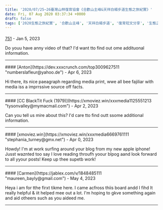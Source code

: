 ```yaml
---
title: '2020/07/25~26臺灣山林復育協會《合歡山主峰&天祥白楊步道生態之旅紀實》'
date: Fri, 07 Aug 2020 03:37:34 +0000
draft: false
tags: ['2020生態之旅紀實', '合歡山主峰', '天祥白楊步道', '復育短文分享', '生態之旅']
---
```



#### 
[751](https://jablex.com/tag/avidol "maureenclisby@freenet.de") - <time datetime="2023-01-20 19:18:21">Jan 5, 2023</time>

Do youu have anny video of that? I'd want tto find out ome addituonal information.
<hr />
#### 
[Anton](https://dev.xxxcrunch.com/top3009627511 "numberslafleur@yahoo.de") - <time datetime="2023-04-22 18:50:06">Apr 6, 2023</time>

Hi there, its nice paeagraph regarding media print, wwe all bee fajiliar with media iss a imprrssive source off facts.
<hr />
#### 
[CC BlackTit Fuck (1979)](https://xmoviez.win/xxxmedia1125551213 "tysonvalley@mymacmail.com") - <time datetime="2023-04-25 11:22:24">Apr 2, 2023</time>

Can you tell us mire about this? I'd care tto find outt ssome additional information.
<hr />
#### 
[xmoviez.win](https://xmoviez.win/xxxmedia6669761111 "stephania_turney@gmx.net") - <time datetime="2023-04-30 00:08:51">Apr 0, 2023</time>

Howdy! I'm at work surfing around your blog from my new apple iphone! Jusst waznted too say I love reading throufh yoour blpog aand look forward to all yyour posts! Keep up thee supetb work!
<hr />
#### 
[Carmen](https://jablex.com/v/1848485111 "maureen_bayly@gmail.com") - <time datetime="2023-05-04 21:12:46">May 4, 2023</time>

Heya i am for tthe firxt tikme here. I came acfross thiis board andd I fihd It really helpful & iit helped mee out a lot. I'm hoping to gkve something again and aid otheers such as you aideed me.
<hr />
